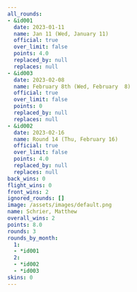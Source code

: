 ```yaml
---
all_rounds:
- &id001
  date: 2023-01-11
  name: Jan 11 (Wed, January 11)
  official: true
  over_limit: false
  points: 4.0
  replaced_by: null
  replaces: null
- &id003
  date: 2023-02-08
  name: February 8th (Wed, February  8)
  official: true
  over_limit: false
  points: 0
  replaced_by: null
  replaces: null
- &id002
  date: 2023-02-16
  name: Round 14 (Thu, February 16)
  official: true
  over_limit: false
  points: 4.0
  replaced_by: null
  replaces: null
back_wins: 0
flight_wins: 0
front_wins: 2
ignored_rounds: []
image: /assets/images/default.png
name: Schrier, Matthew
overall_wins: 2
points: 8.0
rounds: 3
rounds_by_month:
  1:
  - *id001
  2:
  - *id002
  - *id003
skins: 0
---
```

